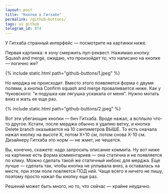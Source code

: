 ```yaml
---
layout: post
title: "Кнопки в Гитхабе"
permalink: /github-buttons/
tags: ui github
telegram_id: 874
---
```


У Гитхаба странный интерфейс — посмотрите на картинки ниже.

Первая картинка: я хочу смержить пул-реквест. Нажимаю кнопку Squash and merge,
ожидаю, что произойдет то, что написано на кнопке — логично же?

{% include static.html path="github-buttons/1.jpeg" %}

Но мерджа не происходит. Вместо этого появляется форма с двумя полями, а кнопка
Confirm squash and merge проваливается ниже. Как у Чуковского: "и подушка как
лягушка ускакала от меня". Нужно мотать вниз и жать ее еще раз.

{% include static.html path="github-buttons/2.jpeg" %}

Вот эти убегающие кнопки — бич Гитхаба. Вроде нажал, а всплыло что-то
другое. Кстати, после мерджа обычно я удаляю ветку, и кнопка Delete branch
оказывается на 10 сантиметров ВЫШЕ. То есть сначала нажал кнопку на высоте X,
потом X+10 см, потом снова X-10 см.  Дизайнеру Гитхаба это норм — не жмет, не
чешется.

Вы, конечно, скажете: надо запросить описание коммита. Ну вот ниже на картинке
есть форма комментариев — она статична и не появляется по клику. Можно сделать
такой же статичный инбокс для мерджа. Еще лучше — сделать так, чтобы кнопка не
уплывала вниз, а оставалась на месте, при этом поле повляется ПОД ней. Чаще
всего я ничего не пишу, поэтому просто нажал бы кнопку еще раз.

Решений может быть много, но то, что сейчас — крайне неудачно.
